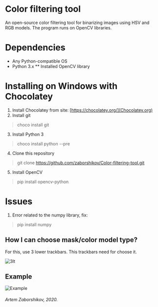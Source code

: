 # Color filtering tool
An open-source color filtering tool for binarizing images using HSV and RGB models. The program runs on OpenCV libraries.

# Dependencies

* Any Python-compatible OS
* Python 3.x
** Installed OpenCV library

# Installing on Windows with Chocolatey

1. Install Chocolatey from site: [https://chocolatey.org/](Chocolatey.org)
2. Install git

> choco install git

3. Install Python 3

> choco install python --pre

4. Clone this repository

> git clone https://github.com/zaborshikov/Color-filtering-tool.git

5. Install OpenCV

> pip install opencv-python

# Issues

1. Error related to the numpy library, fix:

> pip install numpy

## How I can choose mask/color model type?
For this, use 3 lower trackbars. This trackbars need for choose it.

![3lt](https://camo.githubusercontent.com/71d67423e20d0dd33a0e51dc325d336d50f3e2eb/68747470733a2f2f73756e392d31332e757365726170692e636f6d2f45504a444d5f336f6d3078437033616d4d6b6c5343427047587353695a7662556b39523458412f38477450612d37614150552e6a7067)

## Example
![Example](https://sun9-18.userapi.com/hBJ_Dabo8m5XefSuQzQjWHSSjIBI8CpBhZmToQ/wM3a5mAcovM.jpg)

###### Artem Zaborshikov, 2020. 
